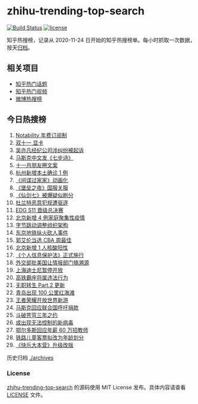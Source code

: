 # zhihu-trending-top-search

[![Build Status](https://github.com/justjavac/zhihu-trending-top-search/workflows/ci/badge.svg?branch=main)](https://github.com/justjavac/zhihu-trending-top-search/actions)
[![license](https://img.shields.io/github/license/justjavac/zhihu-trending-top-search)](https://github.com/justjavac/zhihu-trending-top-search/blob/main/LICENSE)

知乎热搜榜，记录从 2020-11-24 日开始的知乎热搜榜单。每小时抓取一次数据，按天[归档](./archives)。

## 相关项目

- [知乎热门话题](https://github.com/justjavac/zhihu-trending-hot-questions)
- [知乎热门视频](https://github.com/justjavac/zhihu-trending-hot-video)
- [微博热搜榜](https://github.com/justjavac/weibo-trending-hot-search)

## 今日热搜榜

<!-- BEGIN -->
<!-- 最后更新时间 Tue Nov 02 2021 17:13:20 GMT+0800 (China Standard Time) -->

1. [Notability 年费订阅制](https://www.zhihu.com/search?q=notability)
1. [双十一 显卡](https://www.zhihu.com/search?q=显卡)
1. [吴亦凡经纪公司涉纠纷被起诉](https://www.zhihu.com/search?q=吴亦凡)
1. [马斯克中文发《七步诗》](https://www.zhihu.com/search?q=马斯克)
1. [十一月朋友圈文案](https://www.zhihu.com/search?q=十一月)
1. [杭州新增本土确诊 1 例](https://www.zhihu.com/search?q=杭州疫情)
1. [《间谍过家家》动画化](https://www.zhihu.com/search?q=间谍过家家)
1. [《堡垒之夜》国服关服](https://www.zhihu.com/search?q=堡垒之夜)
1. [《仙剑七》被爆疑似刷分](https://www.zhihu.com/search?q=仙剑七)
1. [杜兰特恶意犯规遭驱逐](https://www.zhihu.com/search?q=杜兰特遭驱逐)
1. [EDG S11 晋级总决赛](https://www.zhihu.com/search?q=edg)
1. [北京新增 4 例家庭聚集性疫情](https://www.zhihu.com/search?q=北京疫情)
1. [字节跳动调整组织架构](https://www.zhihu.com/search?q=字节跳动)
1. [东京地铁纵火砍人事件](https://www.zhihu.com/search?q=东京地铁)
1. [郭艾伦当选 CBA 周最佳](https://www.zhihu.com/search?q=CBA周最佳)
1. [北京新增 1 人核酸阳性](https://www.zhihu.com/search?q=北京疫情)
1. [《个人信息保护法》正式施行](https://www.zhihu.com/search?q=个人信息保护法)
1. [外交部批美国让情报部门搞溯源](https://www.zhihu.com/search?q=新冠病毒溯源报告)
1. [上海迪士尼暂停开放](https://www.zhihu.com/search?q=上海迪士尼)
1. [高铁霸座将属违法行为](https://www.zhihu.com/search?q=高铁霸座)
1. [无职转生 Part.2 更新](https://www.zhihu.com/search?q=无职转生)
1. [青岛出现 100 公里红海滩](https://www.zhihu.com/search?q=青岛红海滩)
1. [王者荣耀开放世界新游](https://www.zhihu.com/search?q=王者荣耀世界)
1. [马斯克回应联合国呼吁捐款](https://www.zhihu.com/search?q=马斯克)
1. [斗破苍穹三年之约](https://www.zhihu.com/search?q=斗破苍穹特别篇3)
1. [或出现无法控制的新病毒](https://www.zhihu.com/search?q=新病毒)
1. [鄂尔多斯回应年薪 60 万招教师](https://www.zhihu.com/search?q=年薪60万招教师)
1. [铁路儿童客票拟改为年龄划分](https://www.zhihu.com/search?q=儿童客票)
1. [《快乐大本营》升级改版](https://www.zhihu.com/search?q=快乐大本营)

<!-- END -->

历史归档 [./archives](./archives)

### License

[zhihu-trending-top-search](https://github.com/justjavac/zhihu-trending-top-search)
的源码使用 MIT License 发布。具体内容请查看 [LICENSE](./LICENSE) 文件。
